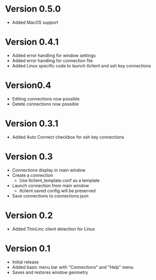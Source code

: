 # Version 0.5.0
- Added MacOS support

# Version 0.4.1
- Added error handling for window settings
- Added error handling for connection file
- Added Linux specific code to launch tlclient and ssh key connections

# Version0.4
- Editing connections now possible
- Delete connections now possible

# Version 0.3.1
- Added Auto Connect checkbox for ssh key connections

# Version 0.3
- Connections display in main window
- Create a connection
  - Use tlclient_template.conf as a template
- Launch connection from main window
  - tlclient saved config will be preserved
- Save connections to connections.json

# Version 0.2
- Added ThinLinc client detection for Linux

# Version 0.1
- Initial release
- Added basic menu bar with "Connections" and "Help" menu
- Saves and restores window geometry 